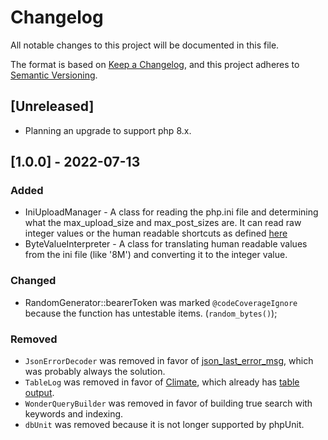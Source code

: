 # Changelog
All notable changes to this project will be documented in this file.

The format is based on [Keep a Changelog](https://keepachangelog.com/en/1.0.0/),
and this project adheres to [Semantic Versioning](https://semver.org/spec/v2.0.0.html).

## [Unreleased]
- Planning an upgrade to support php 8.x.

## [1.0.0] - 2022-07-13
### Added
- IniUploadManager - A class for reading the php.ini file and determining what the max_upload_size and max_post_sizes are. It can read raw integer values or the human readable shortcuts as defined [here](https://www.php.net/manual/en/ini.core.php#ini.post-max-size)
- ByteValueInterpreter - A class for translating human readable values from the ini file (like '8M') and converting it to the integer value.

### Changed
- RandomGenerator::bearerToken was marked `@codeCoverageIgnore` because the function has untestable items. (`random_bytes()`);

### Removed
- `JsonErrorDecoder` was removed in favor of [json_last_error_msg](https://www.php.net/manual/en/function.json-last-error-msg.php), which was probably always the solution.
- `TableLog` was removed in favor of [Climate](https://climate.thephpleague.com/), which already has [table output](https://climate.thephpleague.com/terminal-objects/table/).
- `WonderQueryBuilder` was removed in favor of building true search with keywords and indexing.
- `dbUnit` was removed because it is not longer supported by phpUnit.

